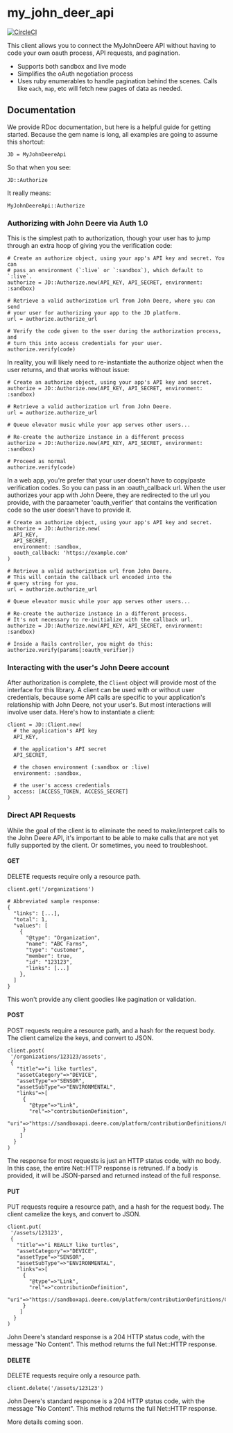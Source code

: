 # my\_john\_deer\_api

[![CircleCI](https://circleci.com/gh/Intellifarm/my_john_deere_api.svg?style=svg)](https://circleci.com/gh/Intellifarm/my_john_deere_api)

This client allows you to connect the MyJohnDeere API without having to code your own oauth process, API requests, and pagination. 

* Supports both sandbox and live mode
* Simplifies the oAuth negotiation process
* Uses ruby enumerables to handle pagination behind the scenes. Calls like `each`, `map`, etc will fetch new pages of data as needed.

## Documentation

We provide RDoc documentation, but here is a helpful guide for getting started. Because the gem name is long, all examples are going
to assume this shortcut:

    JD = MyJohnDeereApi

So that when you see:

    JD::Authorize

It really means:

    MyJohnDeereApi::Authorize


### Authorizing with John Deere via Auth 1.0

This is the simplest path to authorization, though your user has to jump through an extra hoop of giving you the verification code:
  
    # Create an authorize object, using your app's API key and secret. You can
    # pass an environment (`:live` or `:sandbox`), which default to `:live`.
    authorize = JD::Authorize.new(API_KEY, API_SECRET, environment: :sandbox)
    
    # Retrieve a valid authorization url from John Deere, where you can send 
    # your user for authorizing your app to the JD platform.
    url = authorize.authorize_url
    
    # Verify the code given to the user during the authorization process, and
    # turn this into access credentials for your user.
    authorize.verify(code)    

In reality, you will likely need to re-instantiate the authorize object when the user returns, and that works without issue:

    # Create an authorize object, using your app's API key and secret.
    authorize = JD::Authorize.new(API_KEY, API_SECRET, environment: :sandbox)
    
    # Retrieve a valid authorization url from John Deere.
    url = authorize.authorize_url
    
    # Queue elevator music while your app serves other users...
    
    # Re-create the authorize instance in a different process
    authorize = JD::Authorize.new(API_KEY, API_SECRET, environment: :sandbox)
    
    # Proceed as normal
    authorize.verify(code)

In a web app, you're prefer that your user doesn't have to copy/paste verification codes. So you can pass in an :oauth_callback url.
When the user authorizes your app with John Deere, they are redirected to the url you provide, with the paraameter 'oauth_verifier'
that contains the verification code so the user doesn't have to provide it.

    # Create an authorize object, using your app's API key and secret.
    authorize = JD::Authorize.new(
      API_KEY, 
      API_SECRET, 
      environment: :sandbox,
      oauth_callback: 'https://example.com'
    )
    
    # Retrieve a valid authorization url from John Deere.
    # This will contain the callback url encoded into the
    # query string for you.
    url = authorize.authorize_url
    
    # Queue elevator music while your app serves other users...
    
    # Re-create the authorize instance in a different process.
    # It's not necessary to re-initialize with the callback url.
    authorize = JD::Authorize.new(API_KEY, API_SECRET, environment: :sandbox)
    
    # Inside a Rails controller, you might do this:
    authorize.verify(params[:oauth_verifier])


### Interacting with the user's John Deere account

After authorization is complete, the `Client` object will provide most of the interface for this library. A client can
be used with or without user credentials, because some API calls are specific to your application's relationship
with John Deere, not your user's. But most interactions will involve user data. Here's how to instantiate a client:

    client = JD::Client.new(
      # the application's API key
      API_KEY,
      
      # the application's API secret
      API_SECRET,
      
      # the chosen environment (:sandbox or :live)
      environment: :sandbox,
      
      # the user's access credentials
      access: [ACCESS_TOKEN, ACCESS_SECRET]
    )


### Direct API Requests

While the goal of the client is to eliminate the need to make/interpret calls to the John Deere API, it's important
to be able to make calls that are not yet fully supported by the client. Or sometimes, you need to troubleshoot.


#### GET


DELETE requests require only a resource path.

    client.get('/organizations')
    
    # Abbreviated sample response:
    {
      "links": [...],
      "total": 1,
      "values": [
        {
          "@type": "Organization",
          "name": "ABC Farms",
          "type": "customer",
          "member": true,
          "id": "123123",
          "links": [...]
        },
      ]
    }

This won't provide any client goodies like pagination or validation.


#### POST

POST requests require a resource path, and a hash for the request body. The client camelize the keys, and convert to JSON.

    client.post(
     '/organizations/123123/assets',
     {
       "title"=>"i like turtles", 
       "assetCategory"=>"DEVICE", 
       "assetType"=>"SENSOR", 
       "assetSubType"=>"ENVIRONMENTAL", 
       "links"=>[
         {
           "@type"=>"Link", 
           "rel"=>"contributionDefinition", 
           "uri"=>"https://sandboxapi.deere.com/platform/contributionDefinitions/CONTRIBUTION_DEFINITION_ID"
         }
        ]
      }
    )

The response for most requests is just an HTTP status code, with no body. In this case, the entire Net::HTTP response is retruned.
If a body is provided, it will be JSON-parsed and returned instead of the full response.


#### PUT

PUT requests require a resource path, and a hash for the request body. The client camelize the keys, and convert to JSON.

    client.put(
     '/assets/123123',
     {
       "title"=>"i REALLY like turtles", 
       "assetCategory"=>"DEVICE", 
       "assetType"=>"SENSOR", 
       "assetSubType"=>"ENVIRONMENTAL", 
       "links"=>[
         {
           "@type"=>"Link", 
           "rel"=>"contributionDefinition", 
           "uri"=>"https://sandboxapi.deere.com/platform/contributionDefinitions/CONTRIBUTION_DEFINITION_ID"
         }
        ]
      }
    )

John Deere's standard response is a 204 HTTP status code, with the message "No Content". This method returns the full Net::HTTP response.


#### DELETE

DELETE requests require only a resource path.

    client.delete('/assets/123123')

John Deere's standard response is a 204 HTTP status code, with the message "No Content". This method returns the full Net::HTTP response.


More details coming soon.
